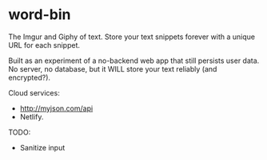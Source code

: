 # word-bin
The Imgur and Giphy of text. Store your text snippets forever with a unique URL for each snippet.

Built as an experiment of a no-backend web app that still persists user data.
No server, no database, but it WILL store your text reliably (and encrypted?).

Cloud services:
* http://myjson.com/api
* Netlify.

TODO:
* Sanitize input
